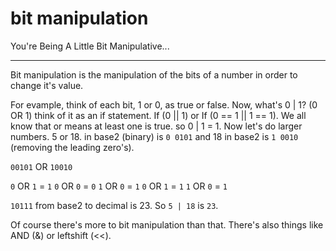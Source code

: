 # bit manipulation
You're Being A Little Bit Manipulative...

---
Bit manipulation is the manipulation of the bits of a number in order to change it's value.

For evample, think of each bit, 1 or 0, as true or false. Now, what's 0 | 1? (0 OR 1) think of it as an if statement. If (0 || 1) or If (0 == 1 || 1 == 1). We all know that or means at least one is true. so 0 | 1 = 1. Now let's do larger numbers. 5 or 18. in base2 (binary) is `0 0101` and 18 in base2 is `1 0010` (removing the leading zero's).

`00101`
  OR
`10010`

`0` OR `1` = `1`
`0` OR `0` = `0`
`1` OR `0` = `1`
`0` OR `1` = `1`
`1` OR `0` = `1`

`10111` from base2 to decimal is 23. So `5 | 18` is `23`.

Of course there's more to bit manipulation than that. There's also things like AND (&) or leftshift (<<).
